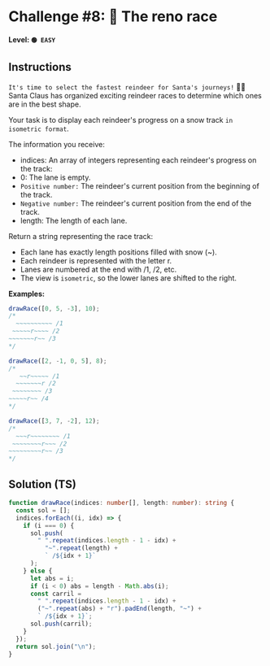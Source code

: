 # Challenge #8: 🦌 The reno race

#### Level: `🟢 EASY`

## Instructions

`It's time to select the fastest reindeer for Santa's journeys!` 🦌🎄
Santa Claus has organized exciting reindeer races to determine which ones are in the best shape.

Your task is to display each reindeer's progress on a snow track `in isometric format`.

The information you receive:

- indices: An array of integers representing each reindeer's progress on the track:
- 0: The lane is empty.
- `Positive number:` The reindeer's current position from the beginning of the track.
- `Negative number:` The reindeer's current position from the end of the track.
- length: The length of each lane.

Return a string representing the race track:

- Each lane has exactly length positions filled with snow (~).
- Each reindeer is represented with the letter r.
- Lanes are numbered at the end with /1, /2, etc.
- The view is `isometric`, so the lower lanes are shifted to the right.

**Examples:**

```js
drawRace([0, 5, -3], 10);
/*
  ~~~~~~~~~~ /1
 ~~~~~r~~~~ /2
~~~~~~~r~~ /3
*/

drawRace([2, -1, 0, 5], 8);
/*
   ~~r~~~~~ /1
  ~~~~~~~r /2
 ~~~~~~~~ /3
~~~~~r~~ /4
*/

drawRace([3, 7, -2], 12);
/*
  ~~~r~~~~~~~~ /1
 ~~~~~~~~r~~~ /2
~~~~~~~~~r~~ /3
*/
```

## Solution (TS)

```ts
function drawRace(indices: number[], length: number): string {
  const sol = [];
  indices.forEach((i, idx) => {
    if (i === 0) {
      sol.push(
        " ".repeat(indices.length - 1 - idx) +
          "~".repeat(length) +
          ` /${idx + 1}`
      );
    } else {
      let abs = i;
      if (i < 0) abs = length - Math.abs(i);
      const carril =
        " ".repeat(indices.length - 1 - idx) +
        ("~".repeat(abs) + "r").padEnd(length, "~") +
        ` /${idx + 1}`;
      sol.push(carril);
    }
  });
  return sol.join("\n");
}
```
